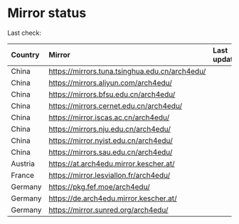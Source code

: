 <script src="./time.js"></script>
# Mirror status
Last check: <script type="text/javascript">localize(1721618597.3233032);</script>

|Country|Mirror|Last update|
|:------|:-----|:----------|
|China|https://mirrors.tuna.tsinghua.edu.cn/arch4edu/|<script type="text/javascript">localize(1721586762);</script>|
|China|https://mirrors.aliyun.com/arch4edu/|<script type="text/javascript">localize(1721586762);</script>|
|China|https://mirrors.bfsu.edu.cn/arch4edu/|<script type="text/javascript">localize(1721586762);</script>|
|China|https://mirrors.cernet.edu.cn/arch4edu/|<script type="text/javascript">localize(1721586762);</script>|
|China|https://mirror.iscas.ac.cn/arch4edu/|<script type="text/javascript">localize(1721586762);</script>|
|China|https://mirrors.nju.edu.cn/arch4edu/|<script type="text/javascript">localize(1721500695);</script>|
|China|https://mirror.nyist.edu.cn/arch4edu/|<script type="text/javascript">localize(1721543769);</script>|
|China|https://mirrors.sau.edu.cn/arch4edu/|<script type="text/javascript">localize(1721586762);</script>|
|Austria|https://at.arch4edu.mirror.kescher.at/|<script type="text/javascript">localize(1721586762);</script>|
|France|https://mirror.lesviallon.fr/arch4edu/|<script type="text/javascript">localize(1721586762);</script>|
|Germany|https://pkg.fef.moe/arch4edu/|<script type="text/javascript">localize(1721586762);</script>|
|Germany|https://de.arch4edu.mirror.kescher.at/|<script type="text/javascript">localize(1721586762);</script>|
|Germany|https://mirror.sunred.org/arch4edu/|<script type="text/javascript">localize(1721586762);</script>|

<script src="./tablefilter/tablefilter.js"></script>
<script src="./table.js"></script>